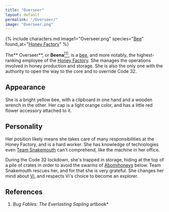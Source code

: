 ```yaml
---
title: "Overseer"
layout: default
permalink: "/Overseer/"
image: "Overseer.png"
---
```

{% include characters.md image1="Overseer.png" species="[Bee](/Bee)" found_at="[Honey Factory](/Honey_Factory)" %}

The** Overseer**, or **Beena**[<sup>[1]</sup>](#references), is a [bee](/bee), and more notably, the highest-ranking employee of the [Honey Factory](/Honey_Factory). She manages the operations involved in honey production and storage. She is also the only one with the authority to open the way to the core and to override Code 32.  

## Appearance
She is a bright yellow bee, with a clipboard in one hand and a wooden wrench in the other. Her cap is a light orange color, and has a little red flower accessory attached to it.

## Personality
Her position likely means she takes care of many responsibilities at the Honey Factory, and is a hard worker. She has knowledge of technologies even [Team Snakemouth](/Team_Snakemouth) can't comprehend, like the machine in her office.

During the Code 32 lockdown, she's trapped in storage, hiding at the top of a pile of crates in order to avoid the swarms of [Abomihoneys](/Abomihoney) below. Team Snakemouth rescues her, and for that she is very grateful. She changes her mind about [Vi](/Vi), and respects Vi's choice to become an explorer.

## References
1. *Bug Fables: The Everlasting Sapling* artbook*
